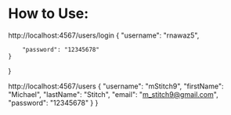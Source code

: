 # How to Use:

http://localhost:4567/users/login
{
        "username": "rnawaz5",
      
        "password": "12345678"
    }
}


http://localhost:4567/users
{
        "username": "mStitch9",
        "firstName": "Michael",
        "lastName": "Stitch",
        "email": "m_stitch9@gmail.com",
        "password": "12345678"
    }
}
